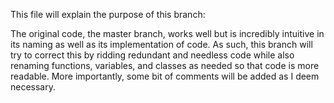 This file will explain the purpose of this branch:

The original code, the master branch, works well but is incredibly intuitive in its naming as well as its implementation of code. As such, this branch will try to correct this by ridding redundant and needless code while also renaming functions, variables, and classes as needed so that code is more readable. More importantly, some bit of comments will be added as I deem necessary.
